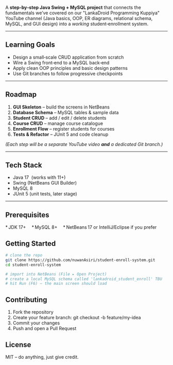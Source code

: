 A **step‑by‑step Java Swing + MySQL project** that connects the fundamentals we’ve covered on our "LankaDroid Programming Kuppiya" YouTube channel (Java basics, OOP, ER diagrams, relational schema, MySQL, and GUI design) into a *working* student‑enrollment system.

---

## Learning Goals

* Design a small‑scale CRUD application from scratch  
* Wire a Swing front‑end to a MySQL back‑end  
* Apply clean OOP principles and basic design patterns  
* Use Git branches to follow progressive checkpoints

---

## Roadmap

1. **GUI Skeleton** – build the screens in NetBeans  
2. **Database Schema** – MySQL tables & sample data  
3. **Student CRUD** – add / edit / delete students  
4. **Course CRUD** – manage course catalogue  
5. **Enrollment Flow** – register students for courses  
6. **Tests & Refactor** – JUnit 5 and code cleanup  

*(Each step will be a separate YouTube video **and** a dedicated Git branch.)*

---

## Tech Stack

* Java 17  (works with 11+)  
* Swing (NetBeans GUI Builder)  
* MySQL 8  
* JUnit 5 (unit tests, later stage)

---

## Prerequisites
* JDK 17+ 
* MySQL 8+ 
* NetBeans 17 or IntelliJ/Eclipse if you prefer

## Getting Started

```bash
# clone the repo
git clone https://github.com/nuwanAsiri/student-enroll-system.git
cd student-enroll-system

# import into NetBeans (File ▸ Open Project)
# create a local MySQL schema called 'lankadroid_student_enroll' TBU
# hit Run (F6) – the main screen should load
```
## Contributing

1. Fork the repository
2. Create your feature branch: git checkout -b feature/my-idea
3. Commit your changes
4. Push and open a Pull Request

## License
MIT – do anything, just give credit.
